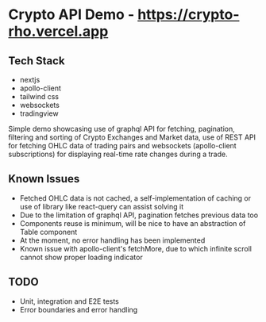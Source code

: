 # Crypto API Demo - https://crypto-rho.vercel.app

## Tech Stack

- nextjs
- apollo-client
- tailwind css
- websockets
- tradingview

Simple demo showcasing use of graphql API for fetching, pagination, filtering and sorting of Crypto Exchanges and Market data, use of REST API for fetching OHLC data of trading pairs and websockets (apollo-client subscriptions) for displaying real-time rate changes during a trade.

## Known Issues

- Fetched OHLC data is not cached, a self-implementation of caching or use of library like react-query can assist solving it
- Due to the limitation of graphql API, pagination fetches previous data too
- Components reuse is minimum, will be nice to have an abstraction of Table component
- At the moment, no error handling has been implemented
- Known issue with apollo-client's fetchMore, due to which infinite scroll cannot show proper loading indicator

## TODO

- Unit, integration and E2E tests
- Error boundaries and error handling
